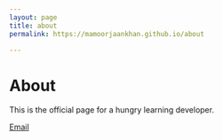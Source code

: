 ```yaml
---
layout: page
title: about
permalink: https://mamoorjaankhan.github.io/about

---
```


# About

This is the official page for a hungry learning developer.

[Email](mailto:mamoorjaankhan@gmail.com)
